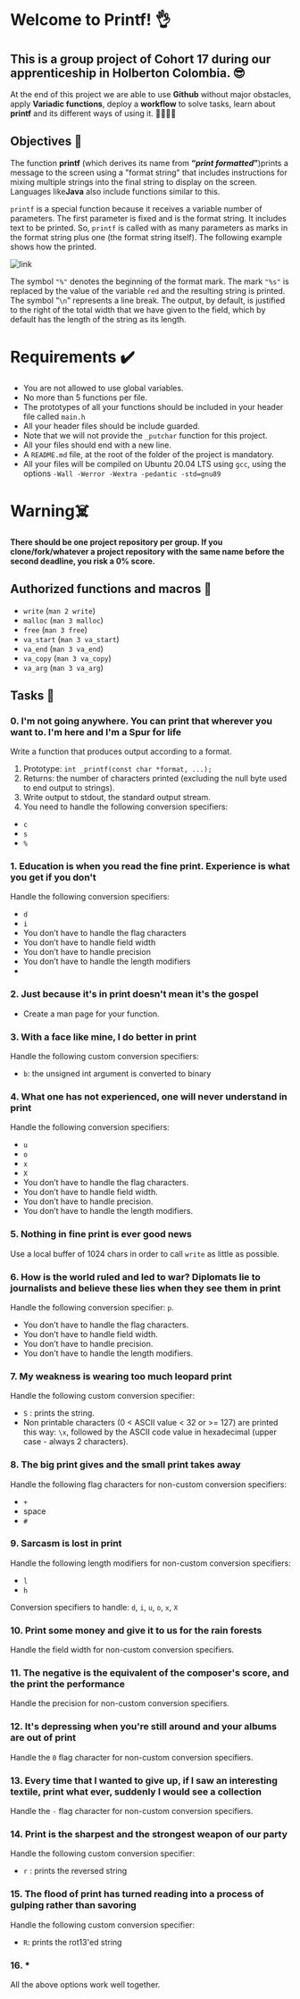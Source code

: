 # Welcome to Printf! 👌

## This is a group project of Cohort 17 during our apprenticeship in Holberton Colombia.  😎

At the end of this project we are able to use **Github** without major obstacles, apply **Variadic functions**, deploy a **workflow** to solve tasks, learn about **printf** and its different ways of using it. 🧑‍💻🧑‍💻

## Objectives 📌

The function  **printf**  (which derives its name from  **“_print formatted_”**)prints a message to the screen using a "format string" that includes instructions for mixing multiple strings into the final string to display on the screen. Languages ​​like**Java** also include functions similar to this.

`printf` is a special function because it receives a variable number of parameters. The first parameter is fixed and is the format string. It includes text to be printed. So,  `printf`  is called with as many parameters as marks in the format string plus one (the format string itself). The following example shows how the printed.

![link](https://i.imgur.com/aHGZiG9.jpg)

The symbol `"%"` denotes the beginning of the format mark. The mark `"%s"` is replaced by the value of the variable `red` and the resulting string is printed. The symbol “`\n`” represents a line break. The output, by default, is justified to the right of the total width that we have given to the field, which by default has the length of the string as its length.

# Requirements ✔️

-   You are not allowed to use global variables.
-   No more than 5 functions per file.
-   The prototypes of all your functions should be included in your header file called  `main.h`
-  All your header files should be include guarded.
-   Note that we will not provide the  `_putchar`  function for this project.
- All your files should end with a new line.
-   A  `README.md`  file, at the root of the folder of the project is mandatory.
-   All your files will be compiled on Ubuntu 20.04 LTS using  `gcc`, using the options  `-Wall -Werror -Wextra -pedantic -std=gnu89`

# Warning☠️

**There should be one project repository per group. If you clone/fork/whatever a project repository with the same name before the second deadline, you risk a 0% score.**

## **Authorized functions and macros** 🔧
-   `write`  (`man 2 write`)
-   `malloc`  (`man 3 malloc`)
-   `free`  (`man 3 free`)
-   `va_start`  (`man 3 va_start`)
-   `va_end`  (`man 3 va_end`)
-   `va_copy`  (`man 3 va_copy`)
-   `va_arg`  (`man 3 va_arg`)

## Tasks 📝

### 0. I'm not going anywhere. You can print that wherever you want to. I'm here and I'm a Spur for life
Write a function that produces output according to a format.

 1. Prototype:  `int _printf(const char *format, ...);`
 2. Returns: the number of characters printed (excluding the null byte used to end output to strings).
 3. Write output to stdout, the standard output stream.
 4. You need to handle the following conversion specifiers:
 - `c`
 - `s`
 - `%`

### 1. Education is when you read the fine print. Experience is what you get if you don't

Handle the following conversion specifiers:

-   `d`
-   `i`
-   You don’t have to handle the flag characters
-   You don’t have to handle field width
-   You don’t have to handle precision
-   You don’t have to handle the length modifiers
- 
### 2. Just because it's in print doesn't mean it's the gospel

- Create a man page for your function.

### 3. With a face like mine, I do better in print

Handle the following custom conversion specifiers:

-   `b`: the unsigned int argument is converted to binary

### 4. What one has not experienced, one will never understand in print

Handle the following conversion specifiers:

-   `u`
-   `o`
-   `x`
-   `X`
-   You don’t have to handle the flag characters.
-   You don’t have to handle field width.
-   You don’t have to handle precision.
-   You don’t have to handle the length modifiers.

### 5. Nothing in fine print is ever good news

Use a local buffer of 1024 chars in order to call  `write`  as little as possible.

### 6. How is the world ruled and led to war? Diplomats lie to journalists and believe these lies when they see them in print

Handle the following conversion specifier:  `p`.

-   You don’t have to handle the flag characters.
-   You don’t have to handle field width.
-   You don’t have to handle precision.
-   You don’t have to handle the length modifiers.

### 7. My weakness is wearing too much leopard print

Handle the following custom conversion specifier:

-   `S`  : prints the string.
-   Non printable characters (0 < ASCII value < 32 or >= 127) are printed this way:  `\x`, followed by the ASCII code value in hexadecimal (upper case - always 2 characters).

### 8. The big print gives and the small print takes away

Handle the following flag characters for non-custom conversion specifiers:

-   `+`
-   space
-   `#`

### 9. Sarcasm is lost in print

Handle the following length modifiers for non-custom conversion specifiers:

-   `l`
-   `h`

Conversion specifiers to handle:  `d`,  `i`,  `u`,  `o`,  `x`,  `X`

### 10. Print some money and give it to us for the rain forests

Handle the field width for non-custom conversion specifiers.

### 11. The negative is the equivalent of the composer's score, and the print the performance

Handle the precision for non-custom conversion specifiers.

### 12. It's depressing when you're still around and your albums are out of print

Handle the  `0`  flag character for non-custom conversion specifiers.

### 13. Every time that I wanted to give up, if I saw an interesting textile, print what ever, suddenly I would see a collection

Handle the  `-`  flag character for non-custom conversion specifiers.

### 14. Print is the sharpest and the strongest weapon of our party

Handle the following custom conversion specifier:

-   `r`  : prints the reversed string

### 15. The flood of print has turned reading into a process of gulping rather than savoring

Handle the following custom conversion specifier:

-   `R`: prints the rot13'ed string

### 16. *

All the above options work well together.
